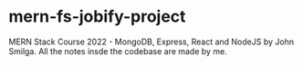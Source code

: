 # mern-fs-jobify-project
MERN Stack Course 2022 - MongoDB, Express, React and NodeJS by John Smilga.
All the notes insde the codebase are made by me. 
